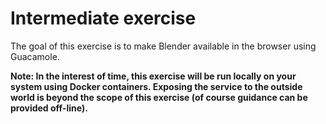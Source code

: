 # Intermediate exercise
The goal of this exercise is to make Blender available in the browser using Guacamole.  

**Note: In the interest of time, this exercise will be run locally on your system using Docker containers. Exposing the service to the outside world is beyond the scope of this exercise (of course guidance can be provided off-line).**
